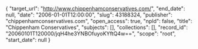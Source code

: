 {
  "target_url": "http://www.chippenhamconservatives.com/", 
  "end_date": null, 
  "date": "2006-01-01T12:00:00", 
  "slug": 43188324, 
  "publisher": "chippenhamconservatives.com", 
  "open_access": true, 
  "npld": false, 
  "title": "Chippenham Conservatives", 
  "subjects": [], 
  "collections": [], 
  "record_id": "20060101T120000/jqH4he3YNBOfuyoKYftQ4w==", 
  "scope": "root", 
  "start_date": null
}

